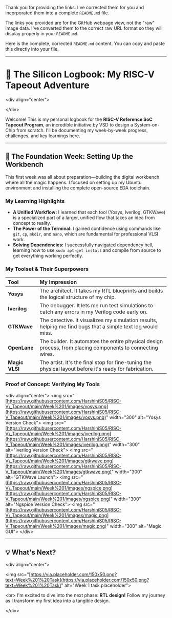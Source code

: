 Thank you for providing the links. I've corrected them for you and incorporated them into a complete `README.md` file.

The links you provided are for the GitHub webpage view, not the "raw" image data. I've converted them to the correct raw URL format so they will display properly in your `README.md`.

Here is the complete, corrected `README.md` content. You can copy and paste this directly into your file.

-----

# 🚀 The Silicon Logbook: My RISC-V Tapeout Adventure

\<div align="center"\>

\</div\>

Welcome\! This is my personal logbook for the **RISC-V Reference SoC Tapeout Program**, an incredible initiative by VSD to design a System-on-Chip from scratch. I'll be documenting my week-by-week progress, challenges, and key learnings here.

-----

## 📅 The Foundation Week: Setting Up the Workbench

This first week was all about preparation—building the digital workbench where all the magic happens. I focused on setting up my Ubuntu environment and installing the complete open-source EDA toolchain.

### **My Learning Highlights**

  - **A Unified Workflow:** I learned that each tool (Yosys, Iverilog, GTKWave) is a specialized part of a larger, unified flow that takes an idea from concept to reality.
  - **The Power of the Terminal:** I gained confidence using commands like `git`, `cp`, `mkdir`, and `nano`, which are fundamental for professional VLSI work.
  - **Solving Dependencies:** I successfully navigated dependency hell, learning how to use `sudo apt-get install` and compile from source to get everything working perfectly.

### **My Toolset & Their Superpowers**

| Tool | My Impression |
|:---|:---|
| **Yosys** | The architect. It takes my RTL blueprints and builds the logical structure of my chip. |
| **Iverilog** | The debugger. It lets me run test simulations to catch any errors in my Verilog code early on. |
| **GTKWave** | The detective. It visualizes my simulation results, helping me find bugs that a simple text log would miss. |
| **OpenLane** | The builder. It automates the entire physical design process, from placing components to connecting wires. |
| **Magic VLSI** | The artist. It's the final stop for fine-tuning the physical layout before it's ready for fabrication. |

### **Proof of Concept: Verifying My Tools**

\<div align="center"\>
\<img src="[https://raw.githubusercontent.com/HarshiniS05/RISC-V\_Tapeout/main/Week%201/images/yosys.png](https://raw.githubusercontent.com/HarshiniS05/RISC-V_Tapeout/main/Week%201/images/yosys.png)" width="300" alt="Yosys Version Check"\>
\<img src="[https://raw.githubusercontent.com/HarshiniS05/RISC-V\_Tapeout/main/Week%201/images/iverilog.png](https://raw.githubusercontent.com/HarshiniS05/RISC-V_Tapeout/main/Week%201/images/iverilog.png)" width="300" alt="Iverilog Version Check"\>
\<img src="[https://raw.githubusercontent.com/HarshiniS05/RISC-V\_Tapeout/main/Week%201/images/gtkwave.png](https://raw.githubusercontent.com/HarshiniS05/RISC-V_Tapeout/main/Week%201/images/gtkwave.png)" width="300" alt="GTKWave Launch"\>
\<img src="[https://raw.githubusercontent.com/HarshiniS05/RISC-V\_Tapeout/main/Week%201/images/ngspice.png](https://raw.githubusercontent.com/HarshiniS05/RISC-V_Tapeout/main/Week%201/images/ngspice.png)" width="300" alt="Ngspice Version Check"\>
\<img src="[https://raw.githubusercontent.com/HarshiniS05/RISC-V\_Tapeout/main/Week%201/images/magic.png](https://raw.githubusercontent.com/HarshiniS05/RISC-V_Tapeout/main/Week%201/images/magic.png)" width="300" alt="Magic GUI"\>
\</div\>

-----

## 💡 What's Next?

\<div align="center"\>

\<img src="[https://via.placeholder.com/150x50.png?text=Week%201%20Task](https://via.placeholder.com/150x50.png?text=Week%201%20Task)" alt="Week 1 task placeholder"\>

\<br\>
I'm excited to dive into the next phase: **RTL design\!** Follow my journey as I transform my first idea into a tangible design.

\</div\>
